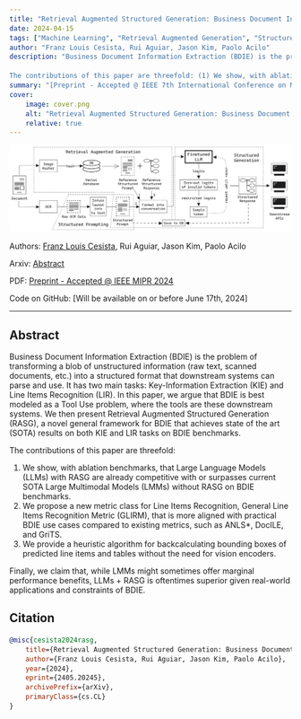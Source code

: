 ```yaml
---
title: "Retrieval Augmented Structured Generation: Business Document Information Extraction As Tool Use [Preprint - Accepted @ IEEE MIPR 2024]"
date: 2024-04-15
tags: ["Machine Learning", "Retrieval Augmented Generation", "Structured Generation", "Structured Prompting", "Supervised Finetuning", "Document Information Extraction"]
author: "Franz Louis Cesista, Rui Aguiar, Jason Kim, Paolo Acilo"
description: "Business Document Information Extraction (BDIE) is the problem of transforming a blob of unstructured information (raw text, scanned documents, etc.) into a structured format that downstream systems can parse and use. It has two main tasks: Key-Information Extraction (KIE) and Line Items Recognition (LIR). In this paper, we argue that BDIE is best modeled as a Tool Use problem, where the tools are these downstream systems. We then present Retrieval Augmented Structured Generation (RASG), a novel general framework for BDIE that achieves state of the art (SOTA) results on both KIE and LIR tasks on BDIE benchmarks.

The contributions of this paper are threefold: (1) We show, with ablation benchmarks, that Large Language Models (LLMs) with RASG are already competitive with or surpasses current SOTA Large Multimodal Models (LMMs) without RASG on BDIE benchmarks. (2) We propose a new metric class for Line Items Recognition, General Line Items Recognition Metric (GLIRM), that is more aligned with practical BDIE use cases compared to existing metrics, such as ANLS*, DocILE, and GriTS. (3) We provide a heuristic algorithm for backcalculating bounding boxes of predicted line items and tables without the need for vision encoders. Finally, we claim that, while LMMs might sometimes offer marginal performance benefits, LLMs + RASG is oftentimes superior given real-world applications and constraints of BDIE."
summary: "[Preprint - Accepted @ IEEE 7th International Conference on Multimedia Information Processing and Retrieval (MIPR) 2024] This paper presents Retrieval Augmented Structured Generation (RASG), a novel general framework for Business Document Information Extraction that achieves state of the art (SOTA) results on both Key-Information Extraction (KIE) and Line Items Recognition (LIR)."
cover:
    image: cover.png
    alt: "Retrieval Augmented Structured Generation: Business Document Information Extraction As Tool Use [Preprint - Accepted @ IEEE MIPR 2024]"
    relative: true
---
```


![cover](cover.png)

Authors: [Franz Louis Cesista](mailto:franzlouiscesista@gmail.com), Rui Aguiar, Jason Kim, Paolo Acilo

Arxiv: [Abstract](https://arxiv.org/abs/2405.20245)

PDF: [Preprint - Accepted @ IEEE MIPR 2024](/rasg.pdf)

Code on GitHub: [Will be available on or before June 17th, 2024]

---

## Abstract

Business Document Information Extraction (BDIE) is the problem of transforming a blob of unstructured information (raw text, scanned documents, etc.) into a structured format that downstream systems can parse and use. It has two main tasks: Key-Information Extraction (KIE) and Line Items Recognition (LIR). In this paper, we argue that BDIE is best modeled as a Tool Use problem, where the tools are these downstream systems. We then present Retrieval Augmented Structured Generation (RASG), a novel general framework for BDIE that achieves state of the art (SOTA) results on both KIE and LIR tasks on BDIE benchmarks.

The contributions of this paper are threefold:

1. We show, with ablation benchmarks, that Large Language Models (LLMs) with RASG are already competitive with or surpasses current SOTA Large Multimodal Models (LMMs) without RASG on BDIE benchmarks.
2. We propose a new metric class for Line Items Recognition, General Line Items Recognition Metric (GLIRM), that is more aligned with practical BDIE use cases compared to existing metrics, such as ANLS*, DocILE, and GriTS.
3. We provide a heuristic algorithm for backcalculating bounding boxes of predicted line items and tables without the need for vision encoders.

Finally, we claim that, while LMMs might sometimes offer marginal performance benefits, LLMs + RASG is oftentimes superior given real-world applications and constraints of BDIE.

## Citation

```bibtex
@misc{cesista2024rasg,
    title={Retrieval Augmented Structured Generation: Business Document Information Extraction As Tool Use},
    author={Franz Louis Cesista, Rui Aguiar, Jason Kim, Paolo Acilo},
    year={2024},
    eprint={2405.20245},
    archivePrefix={arXiv},
    primaryClass={cs.CL}
}
```
